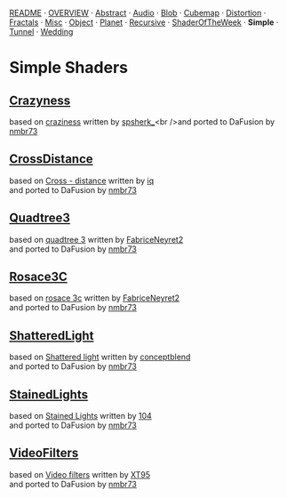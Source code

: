 
  <!--                                                             -->
  <!--           THIS IS AN AUTOMATICALLY GENERATED FILE           -->
  <!--                                                             -->
  <!--                  D O   N O T   E D I T ! ! !                -->
  <!--                                                             -->
  <!--  ALL CHANGES WILL BE OVERWRITTEN WITHOUT ANY FURTHER NOTICE -->
  <!--                                                             -->


[README](../README.md) · [OVERVIEW](../OVERVIEW.md) · [Abstract](../Abstract/README.md) · [Audio](../Audio/README.md) · [Blob](../Blob/README.md) · [Cubemap](../Cubemap/README.md) · [Distortion](../Distortion/README.md) · [Fractals](../Fractals/README.md) · [Misc](../Misc/README.md) · [Object](../Object/README.md) · [Planet](../Planet/README.md) · [Recursive](../Recursive/README.md) · [ShaderOfTheWeek](../ShaderOfTheWeek/README.md) · **Simple** · [Tunnel](../Tunnel/README.md) · [Wedding](../Wedding/README.md)

# Simple Shaders

## **[Crazyness](Crazyness.md)**
based on [craziness](https://www.shadertoy.com/view/wdjSRc) written by [spsherk_](https://www.shadertoy.com/user/spsherk_)<br />and ported to DaFusion by [nmbr73](../../Site/Profiles/nmbr73.md)

## **[CrossDistance](CrossDistance.md)**
based on [Cross - distance](https://www.shadertoy.com/view/XtGfzw) written by [iq](https://www.shadertoy.com/user/iq)<br />and ported to DaFusion by [nmbr73](../../Site/Profiles/nmbr73.md)

## **[Quadtree3](Quadtree3.md)**
based on [quadtree 3](https://www.shadertoy.com/view/lljSDy) written by [FabriceNeyret2](https://www.shadertoy.com/user/FabriceNeyret2)<br />and ported to DaFusion by [nmbr73](../../Site/Profiles/nmbr73.md)

## **[Rosace3C](Rosace3C.md)**
based on [rosace 3c](https://www.shadertoy.com/view/Ms3SzB) written by [FabriceNeyret2](https://www.shadertoy.com/user/FabriceNeyret2)<br />and ported to DaFusion by [nmbr73](../../Site/Profiles/nmbr73.md)

## **[ShatteredLight](ShatteredLight.md)**
based on [Shattered light](https://www.shadertoy.com/view/stjSRV) written by [conceptblend](https://www.shadertoy.com/user/conceptblend)<br />and ported to DaFusion by [nmbr73](../../Site/Profiles/nmbr73.md)

## **[StainedLights](StainedLights.md)**
based on [Stained Lights](https://www.shadertoy.com/view/WlsSzM) written by [104](https://www.shadertoy.com/user/104)<br />and ported to DaFusion by [nmbr73](../../Site/Profiles/nmbr73.md)

## **[VideoFilters](VideoFilters.md)**
based on [Video filters](https://www.shadertoy.com/view/XsX3z8) written by [XT95](https://www.shadertoy.com/user/XT95)<br />and ported to DaFusion by [nmbr73](../../Site/Profiles/nmbr73.md)

